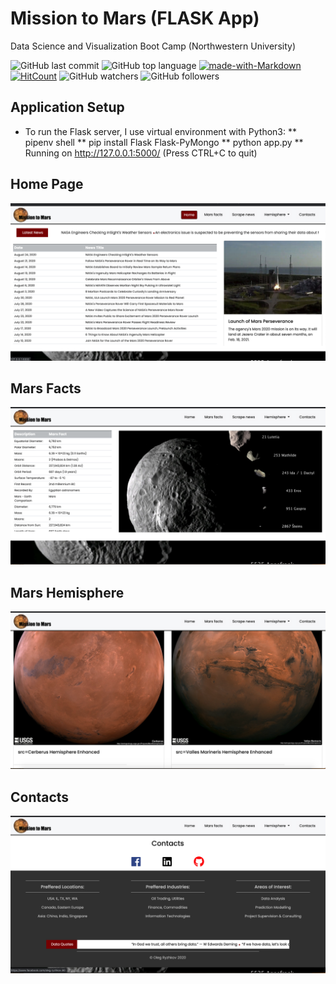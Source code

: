 # Mission to Mars (FLASK App)

Data Science and Visualization Boot Camp (Northwestern University)

![GitHub last commit](https://img.shields.io/github/last-commit/OlegRyzhkov2020/web-scraping-challenge)
![GitHub top language](https://img.shields.io/github/languages/top/OlegRyzhkov2020/web-scraping-challenge)
[![made-with-Markdown](https://img.shields.io/badge/Made%20with-Markdown-1f425f.svg)](http://commonmark.org)
[![HitCount](http://hits.dwyl.com/OlegRyzhkov2020/oil-project.svg)](http://hits.dwyl.com/OlegRyzhkov2020/sqlalchemy-challenge)
![GitHub watchers](https://img.shields.io/github/watchers/OlegRyzhkov2020/sql-challenge?label=Watch&style=social)
![GitHub followers](https://img.shields.io/github/followers/OlegRyzhkov2020?label=Follow&style=social)

## Application Setup
* To run the Flask server, I use virtual environment with Python3:
** pipenv shell
** pip install Flask Flask-PyMongo
** python app.py
** Running on http://127.0.0.1:5000/ (Press CTRL+C to quit)


## Home Page

![home_page](static/home_page.png)

## Mars Facts

![presentation_slide](static/mars_facts.png)

## Mars Hemisphere

![presentation_slide](static/mars_hem.png)

## Contacts

![presentation_slide](static/contacts.png)
